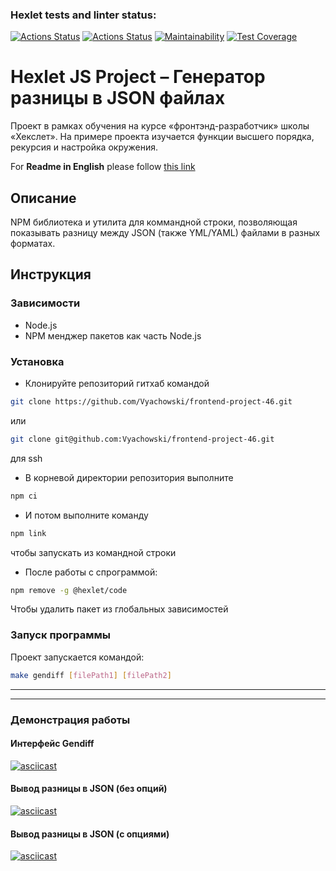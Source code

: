 ### Hexlet tests and linter status:
[![Actions Status](https://github.com/Vyachowski/frontend-project-46/workflows/hexlet-check/badge.svg)](https://github.com/Vyachowski/frontend-project-46/actions)
[![Actions Status](https://github.com/Vyachowski/frontend-project-46/workflows/Node%20CI/badge.svg)](https://github.com/Vyachowski/frontend-project-46/actions)
[![Maintainability](https://api.codeclimate.com/v1/badges/a626066198bb2e936921/maintainability)](https://codeclimate.com/github/Vyachowski/frontend-project-46/maintainability)
[![Test Coverage](https://api.codeclimate.com/v1/badges/a626066198bb2e936921/test_coverage)](https://codeclimate.com/github/Vyachowski/frontend-project-46/test_coverage)

# Hexlet JS Project – Генератор разницы в JSON файлах

Проект в рамках обучения на курсе «фронтэнд-разработчик» школы «Хекслет». На примере проекта изучается функции высшего порядка, рекурсия и настройка окружения.

For **Readme in English** please follow [this link](https://github.com/Vyachowski/frontend-project-46/blob/main/README.md)

## Описание

NPM библиотека и утилита для коммандной строки, позволяющая показывать разницу между JSON (также YML/YAML) файлами в разных форматах.

## Инструкция

### Зависимости

* Node.js
* NPM менджер пакетов как часть Node.js

### Установка

* Клонируйте репозиторий гитхаб командой

```sh
git clone https://github.com/Vyachowski/frontend-project-46.git
```

или

```sh 
git clone git@github.com:Vyachowski/frontend-project-46.git
```
для ssh
* В корневой директории репозитория выполните
```sh 
npm ci
```
* И потом выполните команду
```sh 
npm link
```
чтобы запускать из командной строки
* После работы с спрограммой:
```sh
npm remove -g @hexlet/code
```
Чтобы удалить пакет из глобальных зависимостей

### Запуск программы

Проект запускается командой:
```sh
make gendiff [filePath1] [filePath2]
```

___

___

### Демонстрация работы

#### Интерфейс Gendiff

[![asciicast](https://asciinema.org/a/622629.svg)](https://asciinema.org/a/622629)

#### Вывод разницы в JSON (без опций)

[![asciicast](https://asciinema.org/a/622632.svg)](https://asciinema.org/a/622632)

#### Вывод разницы в JSON (с опциями)

[![asciicast](https://asciinema.org/a/622633.svg)](https://asciinema.org/a/622633)
